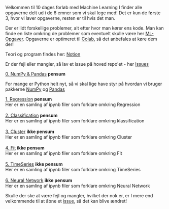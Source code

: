 Velkommen til 10 dages forløb med Machine Learning
I finder alle opgaverne delt ud i de 6 emner som vi skal lege med! Det er kun de første 3, hvor vi laver opgaverne, resten er til hvis det man. 

Der er lidt forskellige problemer, alt efter hvor man kører ens kode. Man kan finde en liste omkring de problemer som eventuelt skulle være her [ML-Opgaver](https://mercantec.notion.site/Opgaver-til-Machine-Learning-bf08a61b5688498a9e0047234e3da991?pvs=4). Opgaverne er optimeret til [Colab](https://colab.google/), så det anbefales at køre dem der!

Teori og program findes her: [Notion](https://mercantec.notion.site/Machine-Learning-e89a2baf0d414172b13d07465366482e?pvs=4) 

Er der fejl eller mangler, så lav et issue på hoved repo'et - her [Issues](https://github.com/MAGS-Template/MachineLearning/issues)



[0. NumPy & Pandas](https://github.com/MAGS-Template/MachineLearning/tree/main/0.%20NumPy%20%26%20Pandas) **pensum**

For mange er Python helt nyt, så vi skal lige have styr på hvordan vi bruger pakkerne [NumPy](https://mercantec.notion.site/NumPy-43c1df607f734e688a6e9c266db871a9?pvs=4) og [Pandas](https://mercantec.notion.site/Pandas-222dfee0191e41789aea456f3ecdd71c?pvs=4)

[1. Regression](https://github.com/MAGS-Template/MachineLearning/tree/main/2.%20Regression) **pensum** <br>
Her er en samling af ipynb filer som forklare omkring Regression<br><br>
[2. Classification](https://github.com/MAGS-Template/MachineLearning/tree/main/1.%20Classification) **pensum** <br>
Her er en samling af ipynb filer som forklare omkring klassification<br><br>
[3. Cluster](https://github.com/MAGS-Template/MachineLearning/tree/main/3.%20Cluster) **ikke pensum** <br>
Her er en samling af ipynb filer som forklare omkring Cluster<br><br>
[4. Fit](https://github.com/MAGS-Template/MachineLearning/tree/main/4.%20Fit) **ikke pensum** <br>
Her er en samling af ipynb filer som forklare omkring Fit<br><br>
[5. TimeSeries](https://github.com/MAGS-Template/MachineLearning/tree/main/5.%20TimeSeries) **ikke pensum** <br>
Her er en samling af ipynb filer som forklare omkring TimeSeries<br><br>
[6. Neural Network](https://github.com/MAGS-Template/MachineLearning/tree/main/6.%20Neural%20Network) **ikke pensum** <br>
Her er en samling af ipynb filer som forklare omkring  Neural Network<br>

Skulle der ske at være fejl og mangler, hvilket der nok er, er I mere end velkommende til at åbne et [issue](https://github.com/MAGS-Template/MachineLearning/issues), så det kan blive ændret!
